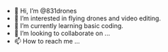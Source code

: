 - 👋 Hi, I’m @831drones
- 👀 I’m interested in flying drones and video editing.
- 🌱 I’m currently learning basic coding.
- 💞️ I’m looking to collaborate on ...
- 📫 How to reach me ...

<!---
831drones/831drones is a ✨ special ✨ repository because its `README.md` (this file) appears on your GitHub profile.
You can click the Preview link to take a look at your changes.
--->
